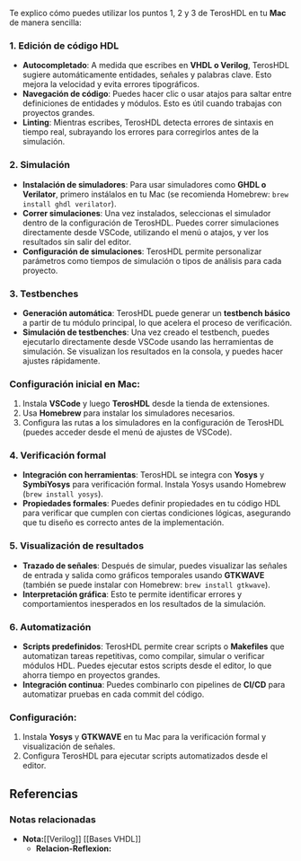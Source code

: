 

Te explico cómo puedes utilizar los puntos 1, 2 y 3 de TerosHDL en tu **Mac** de manera sencilla:

### 1. **Edición de código HDL**
   - **Autocompletado**: A medida que escribes en **VHDL o Verilog**, TerosHDL sugiere automáticamente entidades, señales y palabras clave. Esto mejora la velocidad y evita errores tipográficos.
   - **Navegación de código**: Puedes hacer clic o usar atajos para saltar entre definiciones de entidades y módulos. Esto es útil cuando trabajas con proyectos grandes.
   - **Linting**: Mientras escribes, TerosHDL detecta errores de sintaxis en tiempo real, subrayando los errores para corregirlos antes de la simulación.

### 2. **Simulación**
   - **Instalación de simuladores**: Para usar simuladores como **GHDL o Verilator**, primero instálalos en tu Mac (se recomienda Homebrew: `brew install ghdl verilator`).
   - **Correr simulaciones**: Una vez instalados, seleccionas el simulador dentro de la configuración de TerosHDL. Puedes correr simulaciones directamente desde VSCode, utilizando el menú o atajos, y ver los resultados sin salir del editor.
   - **Configuración de simulaciones**: TerosHDL permite personalizar parámetros como tiempos de simulación o tipos de análisis para cada proyecto.

### 3. **Testbenches**
   - **Generación automática**: TerosHDL puede generar un **testbench básico** a partir de tu módulo principal, lo que acelera el proceso de verificación.
   - **Simulación de testbenches**: Una vez creado el testbench, puedes ejecutarlo directamente desde VSCode usando las herramientas de simulación. Se visualizan los resultados en la consola, y puedes hacer ajustes rápidamente.

### Configuración inicial en Mac:
1. Instala **VSCode** y luego **TerosHDL** desde la tienda de extensiones.
2. Usa **Homebrew** para instalar los simuladores necesarios.
3. Configura las rutas a los simuladores en la configuración de TerosHDL (puedes acceder desde el menú de ajustes de VSCode).


### 4. **Verificación formal**
   - **Integración con herramientas**: TerosHDL se integra con **Yosys** y **SymbiYosys** para verificación formal. Instala Yosys usando Homebrew (`brew install yosys`).
   - **Propiedades formales**: Puedes definir propiedades en tu código HDL para verificar que cumplen con ciertas condiciones lógicas, asegurando que tu diseño es correcto antes de la implementación.

### 5. **Visualización de resultados**
   - **Trazado de señales**: Después de simular, puedes visualizar las señales de entrada y salida como gráficos temporales usando **GTKWAVE** (también se puede instalar con Homebrew: `brew install gtkwave`).
   - **Interpretación gráfica**: Esto te permite identificar errores y comportamientos inesperados en los resultados de la simulación.

### 6. **Automatización**
   - **Scripts predefinidos**: TerosHDL permite crear scripts o **Makefiles** que automatizan tareas repetitivas, como compilar, simular o verificar módulos HDL. Puedes ejecutar estos scripts desde el editor, lo que ahorra tiempo en proyectos grandes.
   - **Integración continua**: Puedes combinarlo con pipelines de **CI/CD** para automatizar pruebas en cada commit del código.

### Configuración:
1. Instala **Yosys** y **GTKWAVE** en tu Mac para la verificación formal y visualización de señales.
2. Configura TerosHDL para ejecutar scripts automatizados desde el editor.





















## Referencias
### Notas relacionadas
- **Nota:**[[Verilog]] [[Bases VHDL]]
	- **Relacion-Reflexion:**